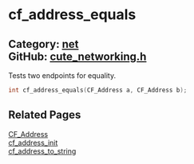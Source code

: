 [](../header.md ':include')

# cf_address_equals

Category: [net](https://github.com/RandyGaul/cute_framework/blob/master/docs/api_reference?id=net)  
GitHub: [cute_networking.h](https://github.com/RandyGaul/cute_framework/blob/master/include/cute_networking.h)  
---

Tests two endpoints for equality.

```cpp
int cf_address_equals(CF_Address a, CF_Address b);
```

## Related Pages

[CF_Address](https://github.com/RandyGaul/cute_framework/blob/master/docs/net/cf_address.md)  
[cf_address_init](https://github.com/RandyGaul/cute_framework/blob/master/docs/net/cf_address_init.md)  
[cf_address_to_string](https://github.com/RandyGaul/cute_framework/blob/master/docs/net/cf_address_to_string.md)  
